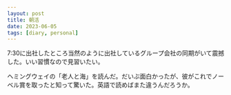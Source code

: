 ```yaml
---
layout: post
title: 朝活
date: 2023-06-05
tags: [diary, personal]
---
```

7:30に出社したところ当然のように出社しているグループ会社の同期がいて震撼した。いい習慣なので見習いたい。

ヘミングウェイの「老人と海」を読んだ。だいぶ面白かったが、彼がこれでノーベル賞を取ったと知って驚いた。英語で読めばまた違うんだろうか。
